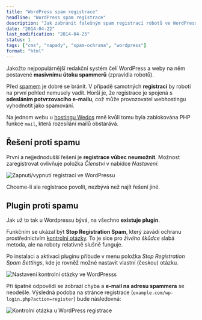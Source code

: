 ```yaml
---
title: "WordPress spam registrace"
headline: "WordPress spam registrace"
description: "Jak zabránit falešným spam registrací robotů ve WordPress."
date: "2014-04-22"
last_modification: "2014-04-25"
status: 1
tags: ["cms", "napady", "spam-ochrana", "wordpress"]
format: "html"
---
```


<p>Jakožto nejpopulárnější redakční systém čelí WordPress a weby na něm postavené <b>masivnímu útoku spammerů</b> (zpravidla robotů).</p>

<p>Před <a href="/spam">spamem</a> je dobré se bránit. V případě samotných <b>registrací</b> by roboti na první pohled nemusely vadit. Horší je, že registrace je spojená s <b>odesláním potvrzovacího e-mailu</b>, což může provozovatel webhostingu vyhodnotit jako spamování.</p>

<p>Na jednom webu u <a href="http://hosting.wedos.com" onmousedown="this.href = 'http://hosting.wedos.com/d/117947'">hostingu Wedos</a> mně kvůli tomu byla zablokována PHP funkce <code>mail</code>, která rozesílání mailů obstarává.</p>

<h2 id="reseni">Řešení proti spamu</h2>

<p>První a nejjednodušší řešení je <b>registrace vůbec neumožnit</b>. Možnost zaregistrovat ovlivňuje položka <i>Členství</i> v nabídce <i>Nastavení</i>:</p>

<p><img src="/files/wordpress-spam-registrace/clenstvi.png" alt="Zapnutí/vypnutí registrací ve WordPressu" class="border"></p>

<p>Chceme-li ale registrace povolit, nezbývá než najít řešení jiné.</p>

<h2 id="plugin">Plugin proti spamu</h2>

<p>Jak už to tak u Wordpressu bývá, na všechno <b>existuje plugin</b>.</p>

<p>Funkčním se ukázal být <b>Stop Registration Spam</b>, který zavádí ochranu prostřednictvím <a href="/spam#otazka-bez-vyplneni">kontrolní otázky</a>. To je sice pro <i>živého škůdce</i> slabá metoda, ale na roboty relativně slušně funguje.</p>

<p>Po instalaci a aktivaci pluginu přibude v menu položka <i>Stop Registration Spam Settings</i>, kde je rovněž možné nastavit vlastní (českou) otázku.</p>

<p><img src="/files/wordpress-spam-registrace/stop-registration-spam.png" alt="Nastavení kontrolní otázky ve WordPresss" class="border"></p>

<p>Při špatné odpovědi se zobrazí chyba a <b>e-mail na adresu spammera</b> se neodešle. Výsledná podoba na stránce registrace (<code>example.com/wp-login.php?action=register</code>) bude následovná:</p>

<p><img src="/files/wordpress-spam-registrace/kontrolni-otazka.png" alt="Kontrolní otázka u WordPress registrace" class="border"></p>
